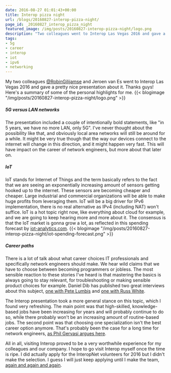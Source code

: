 ```yaml
---
date: 2016-08-27 01:01:43+00:00
title: Interop pizza night
url: /blogs/20160827-interop-pizza-night/
page_id: _20160827_interop_pizza_night
featured_image: /img/posts/20160827-interop-pizza-night/logo.png
description: "Two colleagues went to Interop Las Vegas 2016 and gave a pretty nice presentation about it. Here's a summary of some of the personal highlights for me."
tags:
- 5g
- career
- interop
- iot
- ipv6
- networking
---
```


My two colleagues [@RobinGilijamse](https://twitter.com/robingilijamse) and Jeroen van Es went to Interop Las Vegas 2016 and gave a pretty nice presentation about it. Thanks guys! Here's a summary of some of the personal highlights for me.
{{< blogimage "/img/posts/20160827-interop-pizza-night/logo.png" >}}
<!-- more -->

##### 5G versus LAN networks
The presentation included a couple of intentionally bold statements, like "in 5 years, we have no more LAN, only 5G". I've never thought about the possibility like that, and obviously local area networks will still be around for a while. It might be very true though that the way our devices connect to the internet will change in this direction, and it might happen very fast. This will have impact on the career of network engineers, but more about that later on.

##### IoT
IoT stands for Internet of Things and the term basically refers to the fact that we are seeing an exponentially increasing amount of sensors getting hooked up to the internet. These sensors are becoming cheaper and cheaper. Large industrial and commercial organizations will be able to make huge profits from leveraging them. IoT will be a big driver for IPv6 implementation, there is no real alternative as IPv4 (including NAT) won't suffice. IoT is a hot topic right now, like everything about cloud for example, and we are going to keep hearing more and more about it. The consensus is that the IoT market is gonna grow a lot, as reflected in this spending forecast by [iot-analytics.com](https://iot-analytics.com/).
{{< blogimage "/img/posts/20160827-interop-pizza-night/iot-spending-forecast.png" >}}

##### Career paths
There is a lot of talk about what career choices IT professionals and specifically network engineers should make. We hear wild claims that we have to choose between becoming programmers or jobless. The most sensible reaction to these stories I've heard is that mastering the basics is always going to stay relevant, for troubleshooting or making sensible product choices for example. Daniel Dib has published two great interviews about this subject, [one with Pete Lumbis](http://lostintransit.se/2016/08/08/general-future-networking-pete-lumbis/) and [one with Russ White](http://lostintransit.se/2016/07/28/general-future-networking-russ-white/).

The Interop presentation took a more general stance on this topic, which I found very refreshing. The main point was that high-skilled, knowledge-based jobs have been increasing for years and will probably continue to do so, while there probably won't be an increasing amount of routine-based jobs. The second point was that choosing one specialization isn't the best career option anymore. That's probably been the case for a long time for network engineers, [as Phil Gervasi argues here](https://networkphil.com/2016/08/25/is-the-ccie-becoming-irrelevant/).

All in all, visiting Interop proved to be a very worthwhile experience for my colleagues and our company. I hope to go visit Interop myself once the time is ripe. I did actually apply for the InteropNet volunteers for 2016 but I didn't make the selection. I guess I will just keep applying until I make the team, [again and again and again](https://www.youtube.com/watch?v=9VDvgL58h_Y).
